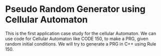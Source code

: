# Pseudo Random Generator using Cellular Automaton

This is the first application case study for the cellular Automaton.
We can use code for Cellular Automaton like CODE 150, to make a PRG, given random initial conditions. We will try to generate a PRG in C++ using Rule 150.
